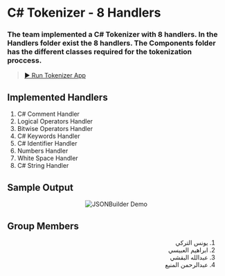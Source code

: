 # C# Tokenizer - 8 Handlers

### The team implemented a C# Tokenizer with 8 handlers. In the Handlers folder exist the 8 handlers. The Components folder has the different classes required for the tokenization proccess.

> [▶ Run Tokenizer App](https://dotnetfiddle.net/P3nzBA)

## Implemented Handlers

1. C# Comment Handler
2. Logical Operators Handler
3. Bitwise Operators Handler
4. C# Keywords Handler
5. C# Identifier Handler
6. Numbers Handler
7. White Space Handler
8. C# String Handler

## Sample Output

<p align="center">
  <img alt="JSONBuilder Demo" src="https://github.com/YounesAlturkey/tokenizer-app/blob/master/demo.png">
</p>

## Group Members

<div align="right" dir="rtl">  
  
1. يونس التركي
2. ابراهيم العبيسي
3. عبدالله البقشي
4. عبدالرحمن المنيع

</div>
